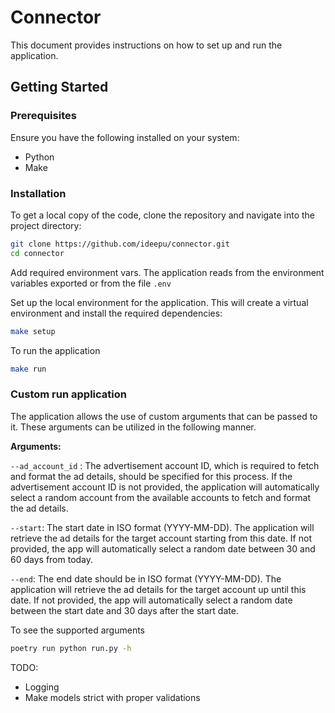 # Connector

This document provides instructions on how to set up and run the application.

## Getting Started

### Prerequisites

Ensure you have the following installed on your system:

- Python
- Make

### Installation

To get a local copy of the code, clone the repository and navigate into the project directory:

```bash
git clone https://github.com/ideepu/connector.git
cd connector
```

Add required environment vars. The application reads from the environment variables exported or from the file `.env`

Set up the local environment for the application. This will create a virtual environment and install the required dependencies:

```bash
make setup
```

To run the application

```bash
make run
```

### Custom run application

The application allows the use of custom arguments that can be passed to it. These arguments can be utilized in the following manner.

**Arguments:**

`--ad_account_id` : The advertisement account ID, which is required to fetch and format the ad details, should be specified for this process. If the advertisement account ID is not provided, the application will automatically select a random account from the available accounts to fetch and format the ad details.

`--start`: The start date in ISO format (YYYY-MM-DD). The application will retrieve the ad details for the target account starting from this date. If not provided, the app will automatically select a random date between 30 and 60 days from today.

`--end`: The end date should be in ISO format (YYYY-MM-DD). The application will retrieve the ad details for the target account up until this date. If not provided, the app will automatically select a random date between the start date and 30 days after the start date.

To see the supported arguments

```bash
poetry run python run.py -h
```

TODO:

- Logging
- Make models strict with proper validations
